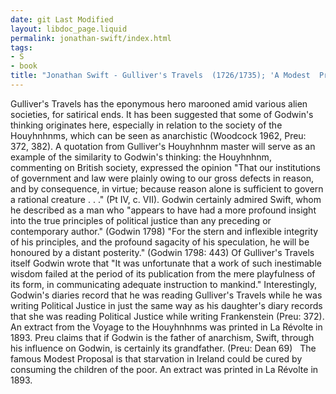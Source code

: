 ```yaml
---
date: git Last Modified
layout: libdoc_page.liquid
permalink: jonathan-swift/index.html
tags:
- S
- book
title: "Jonathan Swift - Gulliver's Travels  (1726/1735); 'A Modest  Proposal'"
---
```


Gulliver's Travels has the eponymous hero marooned amid various alien  societies, for satirical ends. It has been suggested that some of Godwin's  thinking originates here, especially in relation to the society of the  Houyhnhnms, which can be seen as anarchistic (Woodcock 1962, Preu: 372, 382). A  quotation from Gulliver's Houyhnhnm master will serve as an example of the  similarity to Godwin's thinking: the Houyhnhnm, commenting on British society,  expressed the opinion "That our institutions of government and law were plainly  owing to our gross defects in reason, and by consequence, in virtue; because  reason alone is sufficient to govern a rational creature . . ." (Pt IV, c. VII).  Godwin certainly admired Swift, whom he described as a man who "appears to have  had a more profound insight into the true principles of political justice than  any preceding or contemporary author." (Godwin 1798) "For the stern and  inflexible integrity of his principles, and the profound sagacity of his  speculation, he will be honoured by a distant posterity." (Godwin 1798: 443) Of  Gulliver's Travels itself Godwin wrote that "It was unfortunate that a work  of such inestimable wisdom failed at the period of its publication from the mere  playfulness of its form, in communicating adequate instruction to mankind."  Interestingly, Godwin's diaries record that he was reading Gulliver's Travels while he was writing Political Justice in just  the same way as his daughter's diary records that she was reading  Political Justice while writing Frankenstein (Preu: 372). An  extract from the Voyage to the Houyhnhnms was printed in  La Révolte in 1893. Preu claims that if Godwin is the father of  anarchism, Swift, through his influence on Godwin, is certainly its grandfather.  (Preu: Dean 69)
 
The famous Modest Proposal is  that starvation in Ireland could be cured by consuming the children of the poor.  An extract was printed in La Révolte in 1893.